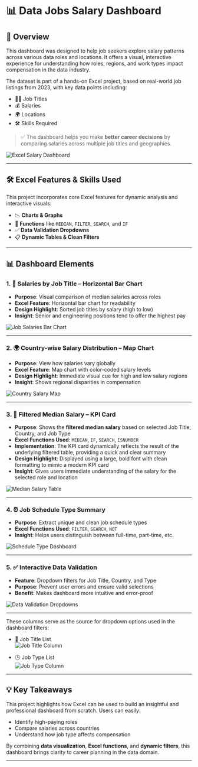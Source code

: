 # 📊 **Data Jobs Salary Dashboard**

## 🧭 **Overview**

This dashboard was designed to help job seekers explore salary patterns across various data roles and locations. It offers a visual, interactive experience for understanding how roles, regions, and work types impact compensation in the data industry.

The dataset is part of a hands-on Excel project, based on real-world job listings from 2023, with key data points including:

- 👨‍💼 Job Titles  
- 💰 Salaries  
- 🌍 Locations  
- 🛠️ Skills Required

> ✅ The dashboard helps you make **better career decisions** by comparing salaries across multiple job titles and geographies.

![Excel Salary Dashboard](images/Excel_salary_dashboard.png)

---

## 🛠️ **Excel Features & Skills Used**

This project incorporates core Excel features for dynamic analysis and interactive visuals:

- 📉 **Charts & Graphs**
- 🧠 **Functions** like `MEDIAN`, `FILTER`, `SEARCH`, and `IF`
- ✅ **Data Validation Dropdowns**
- 📋 **Dynamic Tables & Clean Filters**

---

## 📊 **Dashboard Elements**

### 1. 📌 **Salaries by Job Title – Horizontal Bar Chart**

- **Purpose**: Visual comparison of median salaries across roles  
- **Excel Feature**: Horizontal bar chart for readability  
- **Design Highlight**: Sorted job titles by salary (high to low)  
- **Insight**: Senior and engineering positions tend to offer the highest pay  


![Job Salaries Bar Chart](images/Bar_chart.png)

---

### 2. 🌍 **Country-wise Salary Distribution – Map Chart**

- **Purpose**: View how salaries vary globally  
- **Excel Feature**: Map chart with color-coded salary levels  
- **Design Highlight**: Immediate visual cue for high and low salary regions  
- **Insight**: Shows regional disparities in compensation  


![Country Salary Map](images/Map_chart.png)

---

### 3. 📄 **Filtered Median Salary – KPI Card**

- **Purpose**: Shows the **filtered median salary** based on selected Job Title, Country, and Job Type  
- **Excel Functions Used**: `MEDIAN`, `IF`, `SEARCH`, `ISNUMBER`  
- **Implementation**: The KPI card dynamically reflects the result of the underlying filtered table, providing a quick and clear summary  
- **Design Highlight**: Displayed using a large, bold font with clean formatting to mimic a modern KPI card  
- **Insight**: Gives users immediate understanding of the salary for the selected role and location  
  


![Median Salary Table](images/median_salary_table.png)

---

### 4. ⏰ **Job Schedule Type Summary**

- **Purpose**: Extract unique and clean job schedule types  
- **Excel Functions Used**: `FILTER`, `SEARCH`, `NOT`  
- **Insight**: Helps users distinguish between full-time, part-time, etc.  


![Schedule Type Dashboard](images/Job_type.png)

---

### 5. ✅ **Interactive Data Validation**

- **Feature**: Dropdown filters for Job Title, Country, and Type  
- **Purpose**: Prevent user errors and ensure valid selections  
- **Benefit**: Makes dashboard more intuitive and error-proof  


![Data Validation Dropdowns](images/data_validation_dropdowns.png)

---

These columns serve as the source for dropdown options used in the dashboard filters:

- 📌 Job Title List  
  ![Job Title Column](images/job_title.png)

- 🕒 Job Type List  
  ![Job Type Column](images/job_type_col.png)

---  

## 💡 **Key Takeaways**

This project highlights how Excel can be used to build an insightful and professional dashboard from scratch. Users can easily:

- Identify high-paying roles
- Compare salaries across countries
- Understand how job type affects compensation

By combining **data visualization**, **Excel functions**, and **dynamic filters**, this dashboard brings clarity to career planning in the data domain.

---



